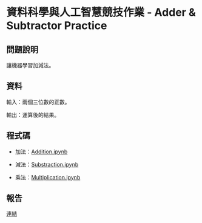 # 資料科學與人工智慧競技作業 - Adder & Subtractor Practice

## 問題說明

讓機器學習加減法。

## 資料

輸入：兩個三位數的正數。

輸出：運算後的結果。

## 程式碼

- 加法：[Addition.ipynb](Addition.ipynb)

- 減法：[Substraction.ipynb](Substraction.ipynb)

- 乘法：[Multiplication.ipynb](Multiplication.ipynb)

## 報告

[連結](https://hackmd.io/s/Hkj3MFZsE)